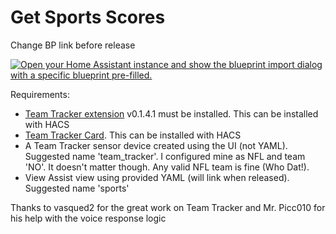 # Get Sports Scores

Change BP link before release

[![Open your Home Assistant instance and show the blueprint import dialog with a specific blueprint pre-filled.](https://my.home-assistant.io/badges/blueprint_import.svg)](https://my.home-assistant.io/redirect/blueprint_import/?blueprint_url=https%3A%2F%2Fraw.githubusercontent.com%2Fdinki%2FView-Assist%2Fviewassist-sports%2FView+Assist+custom+sentences%2FGet+Sports+Scores%2Fblueprint-getsportsscores.yaml)

Requirements:
  * [Team Tracker extension](https://github.com/vasqued2/ha-teamtracker) v0.1.4.1 must be installed.  This can be installed with HACS
  * [Team Tracker Card](https://github.com/vasqued2/ha-teamtracker-card).  This can be installed with HACS
  * A Team Tracker sensor device created using the UI (not YAML).  Suggested name 'team_tracker'.  I configured mine as NFL and team 'NO'.  It doesn't matter though.  Any valid NFL team is fine (Who Dat!).
  * View Assist view using provided YAML (will link when released).  Suggested name 'sports'


Thanks to vasqued2 for the great work on Team Tracker and Mr. Picc010 for his help with the voice response logic
